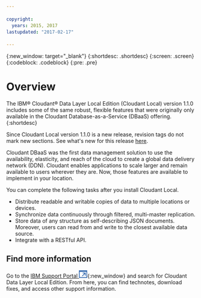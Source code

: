```yaml
---

copyright:
  years: 2015, 2017
lastupdated: "2017-02-17"

---
```


{:new_window: target="_blank"}
{:shortdesc: .shortdesc}
{:screen: .screen}
{:codeblock: .codeblock}
{:pre: .pre}

# Overview

The IBM&reg; Cloudant&reg; Data Layer Local Edition (Cloudant Local)
version 1.1.0 includes some of the same robust, flexible features that
were originally only available in the Cloudant
Database-as-a-Service (DBaaS) offering.
{:shortdesc}

Since Cloudant Local version 1.1.0 is a new release, revision
tags do not mark new sections. See what's new for this release
[here](whats_new.html).

Cloudant DBaaS was the first data management solution to use the
availability, elasticity, and reach of the cloud to create a
global data delivery network (DDN). Cloudant enables applications
to scale larger and remain available to users wherever they are.
Now, those features are available to implement in your location.

You can complete the following tasks after you install Cloudant
Local.

*  Distribute readable and writable copies of data to multiple
   locations or devices.
*  Synchronize data continuously through filtered, multi-master
   replication.
*  Store data of any structure as self-describing JSON documents.
   Moreover, users can read from and write to the closest
   available data source.
*  Integrate with a RESTful API.

## Find more information

Go to the [IBM Support Portal ![External link icon](images/launch-glyph.svg "External link icon")](https://www-947.ibm.com/support/entry/myportal/product/information_management/cloudant_data_layer_local_edition?productContext=-1365283980){:new_window} and search for Cloudant Data Layer
Local Edition. From here, you can find technotes, download fixes,
and access other support information.
